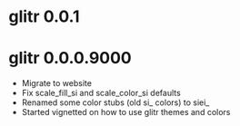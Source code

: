 # glitr 0.0.1


# glitr 0.0.0.9000

* Migrate to website
* Fix scale_fill_si and scale_color_si defaults
* Renamed some color stubs (old si_ colors) to siei_
* Started vignetted on how to use glitr themes and colors
